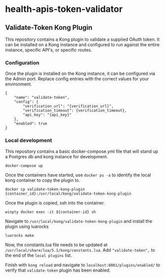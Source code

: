 # health-apis-token-validator

## Validate-Token Kong Plugin

This repository contains a Kong plugin to validate a supplied OAuth token.  It can be installed on a Kong instance and configured to run against the entire instance, specific API's, or specific routes.


### Configuration

Once the plugin is installed on the Kong instance, it can be configured via the Admin port.  Replace config entries with the correct values for your environment.

```
{
    "name": "validate-token",
    "config": {
        "verification_url": "{verification_url}",
        "verification_timeout": {verification_timeout},
        "api_key": "{api_key}"
    },
    "enabled": true
}
```


### Local development

This repository contains a basic docker-compose.yml file that will stand up a Postgres db and kong instance for development.

```
docker-compose up
```

Once the containers have started, use `docker ps -a` to identify the local kong container to copy the plugin to.

```
docker cp validate-token-kong-plugin {container_id}:/usr/local/kong/validate-token-kong-plugin
```

Once the plugin is copied, ssh into the container.

```
winpty docker exec -it ${container-id} sh
```

Navigate to `/usr/local/kong/validate-token-kong-plugin` and install the plugin using luarocks

```
luarocks make
```

Now, the constants.lua file needs to be updated at `/usr/local/share/lua/5.1/kong/constants.lua`.  Add `"validate-token",` to the end of the `local plugins` list.

Finish with `kong reload` and navigate to `localhost:8001/plugins/enabled/` to verify that `validate-token` plugin has been enabled.